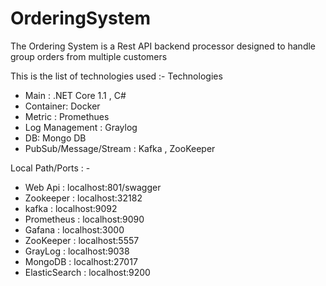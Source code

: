 # OrderingSystem

The Ordering System is a Rest API backend processor 
designed to handle group orders from multiple customers

This is the list of technologies used :- 
Technologies
- Main : .NET Core 1.1 , C#
- Container: Docker
- Metric : Promethues 
- Log Management : Graylog
- DB: Mongo DB 
- PubSub/Message/Stream : Kafka , ZooKeeper

Local Path/Ports : -

- Web Api : localhost:801/swagger
- Zookeeper : localhost:32182
- kafka : localhost:9092
- Prometheus : localhost:9090
- Gafana : localhost:3000
- ZooKeeper : localhost:5557
- GrayLog : localhost:9038
- MongoDB : localhost:27017
- ElasticSearch : localhost:9200


